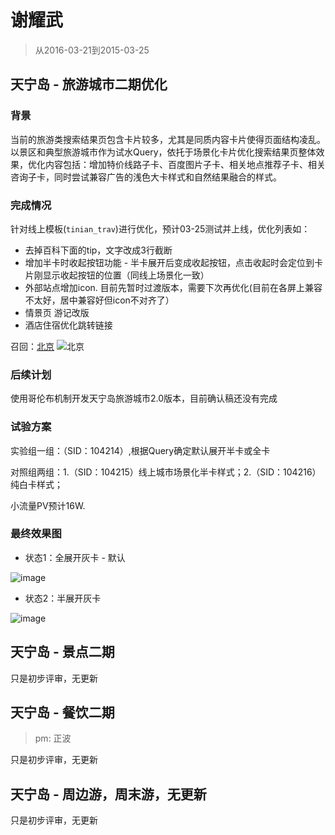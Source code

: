# 谢耀武

> 从2016-03-21到2015-03-25

## 天宁岛 - 旅游城市二期优化

### 背景

当前的旅游类搜索结果页包含卡片较多，尤其是同质内容卡片使得页面结构凌乱。以景区和典型旅游城市作为试水Query，依托于场景化卡片优化搜索结果页整体效果，优化内容包括：增加特价线路子卡、百度图片子卡、相关地点推荐子卡、相关咨询子卡，同时尝试兼容广告的浅色大卡样式和自然结果融合的样式。

### 完成情况

针对线上模板(`tinian_trav`)进行优化，预计03-25测试并上线，优化列表如：

* 去掉百科下面的tip，文字改成3行截断
* 增加半卡时收起按钮功能 - 半卡展开后变成收起按钮，点击收起时会定位到卡片刚显示收起按钮的位置（同线上场景化一致）
* 外部站点增加icon. 目前先暂时过渡版本，需要下次再优化(目前在各屏上兼容不太好，居中兼容好但icon不对齐了）
* 情景页 游记改版
* 酒店住宿优化跳转链接

召回：[北京](https://m.baidu.com/s?word=北京&sid=104214)
![北京](http://s.jiathis.com/qrcode.php?url=https://m.baidu.com/s?word=北京&sid=104214)


### 后续计划

使用哥伦布机制开发天宁岛旅游城市2.0版本，目前确认稿还没有完成

### 试验方案

实验组一组：（SID：104214）,根据Query确定默认展开半卡或全卡

对照组两组：1.（SID：104215）线上城市场景化半卡样式；2.（SID：104216）纯白卡样式；

小流量PV预计16W.

### 最终效果图


* 状态1：全展开灰卡 - 默认

![image](http://gitlab.baidu.com/psfe/ala-weeklyreport/uploads/53afe9667fb48548d96a2dae970893a2/image.png)

* 状态2：半展开灰卡

![image](http://gitlab.baidu.com/psfe/ala-weeklyreport/uploads/424be15dc7e087a2965bbbe0e36b8547/image.png)


## 天宁岛 - 景点二期

只是初步评审，无更新

## 天宁岛 - 餐饮二期

> pm: 正波

只是初步评审，无更新

## 天宁岛 - 周边游，周末游，无更新

只是初步评审，无更新

